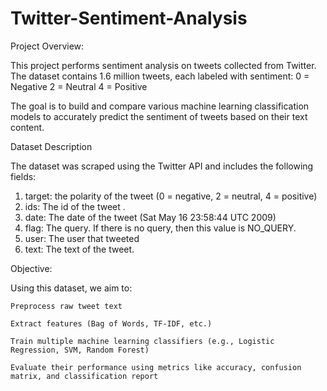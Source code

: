 # Twitter-Sentiment-Analysis

Project Overview:

  This project performs sentiment analysis on tweets collected from Twitter. The dataset contains 1.6 million tweets, each labeled with sentiment:
      0 = Negative
      2 = Neutral
      4 = Positive
  
  The goal is to build and compare various machine learning classification models to accurately predict the sentiment of tweets based on their text content.

Dataset Description

  The dataset was scraped using the Twitter API and includes the following fields:
   1. target: the polarity of the tweet (0 = negative, 2 = neutral, 4 = positive)
   2. ids: The id of the tweet .
   3. date: The date of the tweet (Sat May 16 23:58:44 UTC 2009)
   4. flag: The query. If there is no query, then this value is NO_QUERY.
   5. user: The user that tweeted
   6. text: The text of the tweet.

Objective: 

  Using this dataset, we aim to:

    Preprocess raw tweet text

    Extract features (Bag of Words, TF-IDF, etc.)

    Train multiple machine learning classifiers (e.g., Logistic Regression, SVM, Random Forest)

    Evaluate their performance using metrics like accuracy, confusion matrix, and classification report
